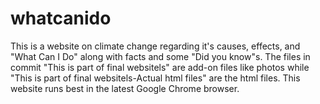 whatcanido
==========
This is a website on climate change regarding it's causes, effects, and "What Can I Do" along with facts and some "Did you know"s.
The files in commit "This is part of final websitels" are add-on files like photos while "This is part of final websitels-Actual html files"
are  the html files.
This website runs best in the latest Google Chrome browser.
